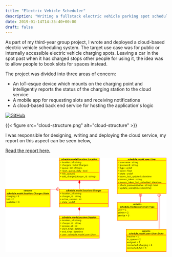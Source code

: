 ```yaml
---
title: "Electric Vehicle Scheduler"
description: "Writing a fullstack electric vehicle parking spot scheduler system"
date: 2019-01-14T14:35:40+00:00
draft: false
---
```


As part of my third-year group project, I wrote and deployed a cloud-based electric vehicle scheduling system. The target use case was for public or internally accessible electric vehicle charging spots. Leaving a car in the spot past when it has charged stops other people for using it, the idea was to allow people to book slots for spaces instead.

The project was divided into three areas of concern: 

- An IoT-esque device which mounts on the charging point and intelligently reports the status of the charging station to the cloud service
- A mobile app for requesting slots and receiving notifications
- A cloud-based back end service for hosting the application's logic

[![GitHub](https://img.shields.io/badge/github-%23121011.svg?style=for-the-badge&logo=github&logoColor=white)](https://github.com/Sarsoo/electric-vehicle-scheduler)

{{< figure src="cloud-structure.png" alt="cloud-structure" >}}

I was responsible for designing, writing and deploying the cloud service, my report on this aspect can be seen below,

[Read the report here.](group-cloud-report.pdf)

![class-diagram](class-diagram.png)